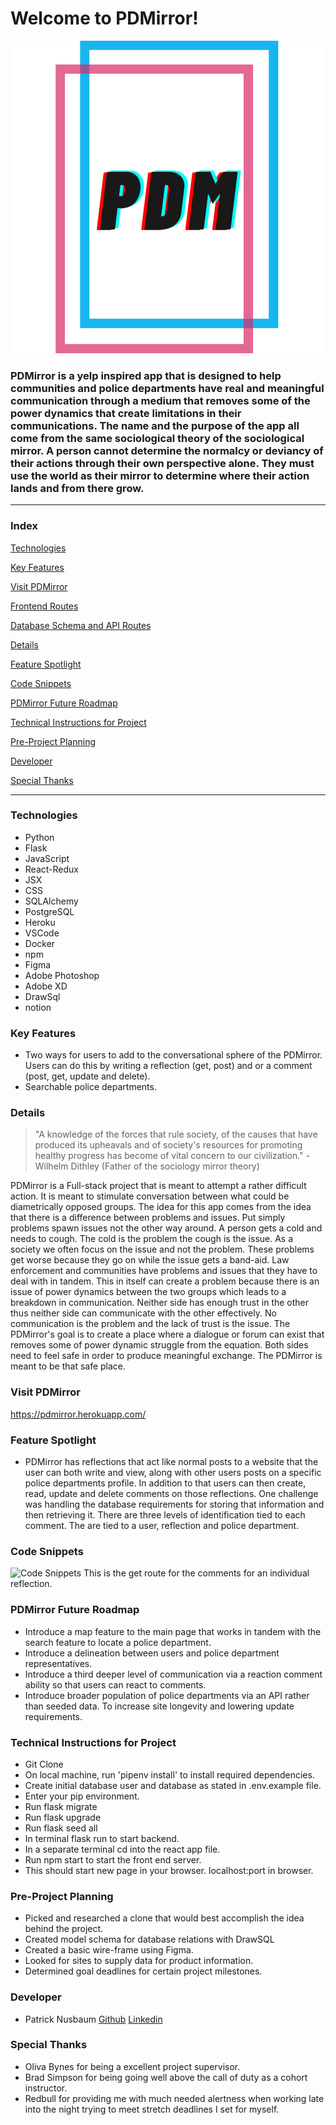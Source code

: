 # Welcome to PDMirror!
![Logo](wiki/wiki_images/PDMirror.png)

### PDMirror is a yelp inspired app that is designed to help communities and police departments have real and meaningful communication through a medium that removes some of the power dynamics that create limitations in their communications. The name and the purpose of the app all come from the same sociological theory of the sociological mirror. A person cannot determine the normalcy or deviancy of their actions through their own perspective alone. They must use the world as their mirror to determine where their action lands and from there grow.

---
### Index

[Technologies](#Technologies)

[Key Features](#Key-Features)

[Visit PDMirror](#Visit-PDMirror)

[Frontend Routes](https://github.com/patricknuttree/pdmirror/wiki/Frontend-Routes-WireFrames)

[Database Schema and API Routes](https://github.com/patricknuttree/pdmirror/wiki/Database-Schema-and-API-Routes)

[Details](#Details)

[Feature Spotlight](#Feature-Spotlight)

[Code Snippets](#Code-Snippets)

[PDMirror Future Roadmap](#PDMirror-Future-Roadmap)

[Technical Instructions for Project](#Technical-Instructions-for-Project)

[Pre-Project Planning](#Pre-Project-Planning)

[Developer](#Developer)

[Special Thanks](#Special-Thanks)

---
### Technologies

* Python
* Flask
* JavaScript
* React-Redux
* JSX
* CSS
* SQLAlchemy
* PostgreSQL
* Heroku
* VSCode
* Docker
* npm
* Figma
* Adobe Photoshop
* Adobe XD
* DrawSql
* notion

### Key Features
* Two ways for users to add to the conversational sphere of the PDMirror. Users can do this by writing a reflection (get, post) and or a comment (post, get, update and delete).
* Searchable police departments.

### Details
> "A knowledge of the forces that rule society, of the causes that have produced its upheavals and of society's resources for promoting healthy progress has become of vital concern to our civilization." - Wilhelm Dithley (Father of the sociology mirror theory)

PDMirror is a Full-stack project that is meant to attempt a rather difficult action. It is meant to stimulate conversation between what could be diametrically opposed groups. The idea for this app comes from the idea that there is a difference between problems and issues. Put simply problems spawn issues not the other way around. A person gets a cold and needs to cough. The cold is the problem the cough is the issue. As a society we often focus on the issue and not the problem. These problems get worse because they go on while the issue gets a band-aid. Law enforcement and communities have problems and issues that they have to deal with in tandem. This in itself can create a problem because there is an issue of power dynamics between the two groups which leads to a breakdown in communication. Neither side has enough trust in the other thus neither side can communicate with the other effectively. No communication is the problem and the lack of trust is the issue. The PDMirror's goal is to create a place where a dialogue or forum can exist that removes some of power dynamic struggle from the equation. Both sides need to feel safe in order to produce meaningful exchange. The PDMirror is meant to be that safe place. 

### Visit PDMirror
https://pdmirror.herokuapp.com/

### Feature Spotlight
* PDMirror has reflections that act like normal posts to a website that the user can both write and view, along with other users posts on a specific police departments profile. In addition to that users can then create, read, update and delete comments on those reflections. One challenge was handling the database requirements for storing that information and then retrieving it. There are three levels of identification tied to each comment. The are tied to a user, reflection and police department. 


### Code Snippets
![Code Snippets](react-app/public/readmecodesnip.png)
This is the get route for the comments for an individual reflection. 


### PDMirror Future Roadmap
* Introduce a map feature to the main page that works in tandem with the search feature to locate a police department.
* Introduce a delineation between users and police department representatives.
* Introduce a third deeper level of communication via a reaction comment ability so that users can react to comments.
* Introduce broader population of police departments via an API rather than seeded data. To increase site longevity and lowering update requirements. 

### Technical Instructions for Project
* Git Clone
* On local machine, run 'pipenv install' to install required dependencies.
* Create initial database user and database as stated in .env.example file.
* Enter your pip environment.
* Run flask migrate 
* Run flask upgrade
* Run flask seed all
* In terminal flask run to start backend.
* In a separate terminal cd into the react app file. 
* Run npm start to start the front end server. 
* This should start new page in your browser. localhost:port in browser.

### Pre-Project Planning
* Picked and researched a clone that would best accomplish the idea behind the project.
* Created model schema for database relations with DrawSQL
* Created a basic wire-frame using Figma.
* Looked for sites to supply data for product information.
* Determined goal deadlines for certain project milestones.

### Developer
* Patrick Nusbaum [Github](https://github.com/patricknuttree) [Linkedin](https://www.linkedin.com/in/patrick-nusbaum-mpa) 

### Special Thanks
* Oliva Bynes for being a excellent project supervisor.
* Brad Simpson for being going well above the call of duty as a cohort instructor.
* Redbull for providing me with much needed alertness when working late into the night trying to meet stretch deadlines I set for myself. 
